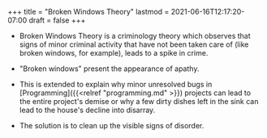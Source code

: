 +++
title = "Broken Windows Theory"
lastmod = 2021-06-16T12:17:20-07:00
draft = false
+++

-   Broken Windows Theory is a criminology theory which observes that signs of minor criminal activity that have not been taken care of  (like broken windows, for example), leads to a spike in crime.

-   "Broken windows" present the appearance of apathy.

-   This is extended to explain why minor unresolved bugs in [Programming]({{<relref "programming.md" >}}) projects can lead to the entire project's demise or why a few dirty dishes left in the sink can lead to the house's decline into disarray.

-   The solution is to clean up the visible signs of disorder.